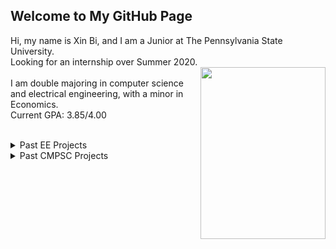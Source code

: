 

## Welcome to My GitHub Page

Hi, my name is Xin Bi, and I am a Junior at The Pennsylvania State University.<br/>Looking for an internship over Summer 2020.<br/><img align="right"  width="200" height="275" src="https://xinbi99.github.io/headshot.png"><br/>
I am double majoring in computer science and electrical engineering, with a minor in Economics.<br/>
Current GPA: 3.85/4.00

<br/>
<details>
<summary>Past EE Projects</summary>
<br>
<a href="https://github.com/xinbi99/EE-microcotroller-project">
Cipher lock implemented on microcontroller and LCD module with C</a>  
<br/>
<a href="https://github.com/xinbi99/EE-microcotroller-project">
Cipher lock implemented on microcontroller and LCD module with C</a>
</details>


<details>
<summary>Past CMPSC Projects</summary>
<br>
<a href="https://github.com/xinbi99/EE-microcotroller-project">
Cipher lock implemented on microcontroller and LCD module with C</a>
</details>
